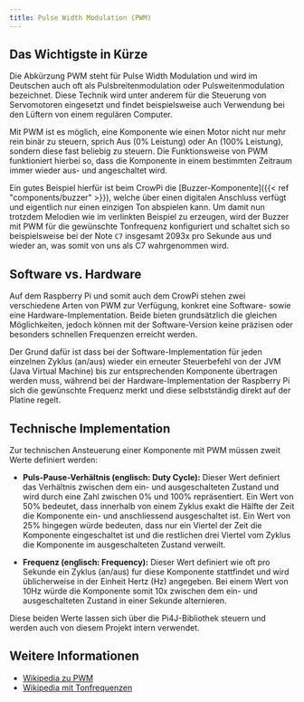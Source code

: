 ```yaml
---
title: Pulse Width Modulation (PWM)
---
```


## Das Wichtigste in Kürze
Die Abkürzung PWM steht für Pulse Width Modulation und wird im Deutschen auch oft als Pulsbreitenmodulation oder Pulsweitenmodulation 
bezeichnet. Diese Technik wird unter anderem für die Steuerung von Servomotoren eingesetzt und findet beispielsweise auch Verwendung bei den 
Lüftern von einem regulären Computer.

Mit PWM ist es möglich, eine Komponente wie einen Motor nicht nur mehr rein binär zu steuern, sprich Aus (0% Leistung) oder An (100% 
Leistung), sondern diese fast beliebig zu steuern. Die Funktionsweise von PWM funktioniert hierbei so, dass die Komponente in einem 
bestimmten Zeitraum immer wieder aus- und angeschaltet wird.

Ein gutes Beispiel hierfür ist beim CrowPi die [Buzzer-Komponente]({{< ref "components/buzzer" >}}), welche über einen digitalen 
Anschluss verfügt und eigentlich nur einen einzigen Ton abspielen kann. Um damit nun trotzdem Melodien wie im verlinkten Beispiel zu 
erzeugen, wird der Buzzer mit PWM für die gewünschte Tonfrequenz konfiguriert und schaltet sich so beispielsweise bei der Note `C7` 
insgesamt 2093x pro Sekunde aus und wieder an, was somit von uns als C7 wahrgenommen wird.

## Software vs. Hardware
Auf dem Raspberry Pi und somit auch dem CrowPi stehen zwei verschiedene Arten von PWM zur Verfügung, konkret eine Software- sowie eine 
Hardware-Implementation. Beide bieten grundsätzlich die gleichen Möglichkeiten, jedoch können mit der Software-Version keine präzisen 
oder besonders schnellen Frequenzen erreicht werden.

Der Grund dafür ist dass bei der Software-Implementation für jeden einzelnen Zyklus (an/aus) wieder ein erneuter Steuerbefehl von der 
JVM (Java Virtual Machine) bis zur entsprechenden Komponente übertragen werden muss, während bei der Hardware-Implementation der 
Raspberry Pi sich die gewünschte Frequenz merkt und diese selbstständig direkt auf der Platine regelt.

## Technische Implementation
Zur technischen Ansteuerung einer Komponente mit PWM müssen zweit Werte definiert werden:

- **Puls-Pause-Verhältnis (englisch: Duty Cycle):** Dieser Wert definiert das Verhältnis zwischen dem ein- und ausgeschalteten Zustand 
  und wird durch eine Zahl zwischen 0% und 100% repräsentiert. Ein Wert von 50% bedeutet, dass innerhalb von einem Zyklus exakt die 
  Hälfte der Zeit die Komponente ein- und anschliessend ausgeschaltet ist. Ein Wert von 25% hingegen würde bedeuten, dass nur ein 
  Viertel der Zeit die Komponente eingeschaltet ist und die restlichen drei Viertel vom Zyklus die Komponente im ausgeschalteten Zustand 
  verweilt.
  
- **Frequenz (englisch: Frequency):** Dieser Wert definiert wie oft pro Sekunde ein Zyklus (an/aus) fur diese Komponente stattfindet und 
  wird üblicherweise in der Einheit Hertz (Hz) angegeben. Bei einem Wert von 10Hz würde die Komponente somit 10x zwischen dem ein- und 
  ausgeschalteten Zustand in einer Sekunde alternieren.

Diese beiden Werte lassen sich über die Pi4J-Bibliothek steuern und werden auch von diesem Projekt intern verwendet.

## Weitere Informationen
- [Wikipedia zu PWM](https://de.wikipedia.org/wiki/Pulsdauermodulation)
- [Wikipedia mit Tonfrequenzen](https://de.wikipedia.org/wiki/Frequenzen_der_gleichstufigen_Stimmung)
